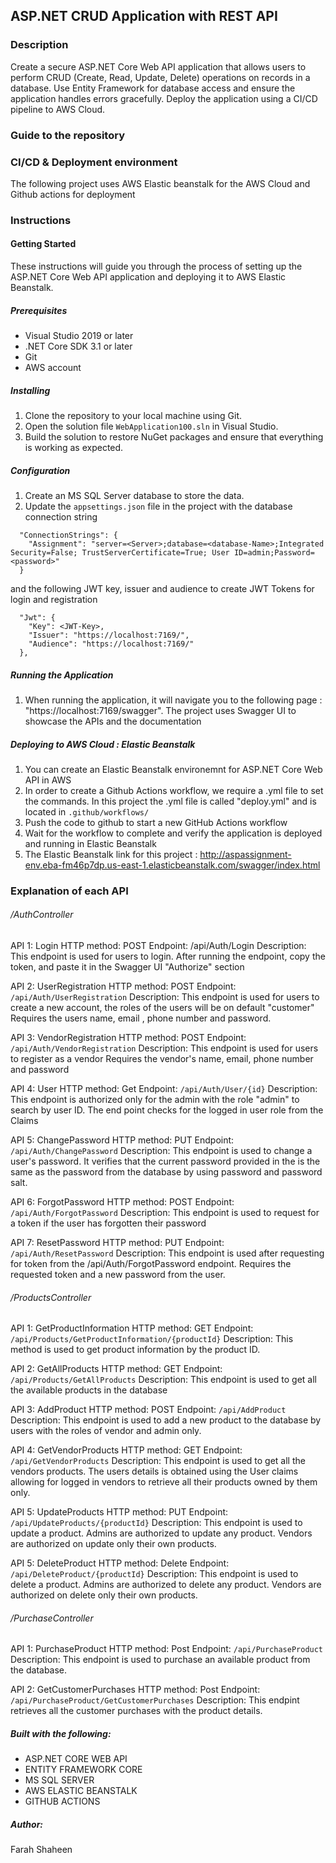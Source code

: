 ## ASP.NET CRUD Application with REST API 

### Description

Create a secure ASP.NET Core Web API application that allows users to perform CRUD (Create, Read, Update, Delete) operations on records in a database. Use Entity Framework for database access and ensure the application handles errors gracefully. Deploy the application using a CI/CD pipeline to AWS Cloud.

### Guide to the repository 

### CI/CD & Deployment environment
The following project uses AWS Elastic beanstalk for the AWS Cloud and Github actions for deployment
### Instructions

#### Getting Started

These instructions will guide you through the process of setting up the ASP.NET Core Web API application and deploying it to AWS Elastic Beanstalk.

##### Prerequisites

- Visual Studio 2019 or later
- .NET Core SDK 3.1 or later
- Git
- AWS account

##### Installing

1. Clone the repository to your local machine using Git.
2. Open the solution file `WebApplication100.sln` in Visual Studio.
3. Build the solution to restore NuGet packages and ensure that everything is working as expected.

##### Configuration

1. Create an MS SQL Server database to store the data.
2. Update the `appsettings.json` file in the  project with the database connection string 
```
  "ConnectionStrings": {
    "Assignment": "server=<Server>;database=<database-Name>;Integrated Security=False; TrustServerCertificate=True; User ID=admin;Password=<password>"
  }
```
and the following JWT key, issuer and audience to create JWT Tokens for login and registration 

```
  "Jwt": {
    "Key": <JWT-Key>,
    "Issuer": "https://localhost:7169/",
    "Audience": "https://localhost:7169/"
  },
```
##### Running the Application 
1. When running the application, it will navigate you to the following page : "https://localhost:7169/swagger". The project uses Swagger UI to showcase the APIs and the documentation 

##### Deploying to AWS Cloud :  Elastic Beanstalk
1. You can create an Elastic Beanstalk environemnt for ASP.NET Core Web API in AWS 
2. In order to create a Github Actions workflow, we require a .yml file to set the commands.  In this project the .yml file is called "deploy.yml" and is located in  `.github/workflows/` 
3. Push the code to github to start a new GitHub Actions workflow 
4. Wait for the workflow to complete and verify the application is deployed  and running in Elastic Beanstalk 
5. The Elastic Beanstalk link for this project : http://aspassignment-env.eba-fm46p7dp.us-east-1.elasticbeanstalk.com/swagger/index.html


### Explanation of each API 
###### /AuthController
API 1: Login
HTTP method: POST
Endpoint: /api/Auth/Login
Description: This endpoint is used for users to login. 
After running the endpoint, copy the token, and paste it in the Swagger UI "Authorize" section

API 2: UserRegistration
HTTP method: POST
Endpoint: `/api/Auth/UserRegistration`
Description: This endpoint is used for users to create a new account, the roles of the users will be on default "customer"
Requires the users name, email , phone number and password.

API 3: VendorRegistration
HTTP method: POST
Endpoint: `/api/Auth/VendorRegistration`
Description: This endpoint is used for users to register as a vendor
Requires the vendor's name, email, phone number and password

API 4: User
HTTP method: Get
Endpoint: `/api/Auth/User/{id}`
Description: This endpoint is authorized only for the admin with the role "admin" to search by user ID.
The end point checks for the logged in user role from the Claims

API 5: ChangePassword
HTTP method: PUT
Endpoint: `/api/Auth/ChangePassword`
Description: This endpoint is used to change a user's password. 
It verifies that the current password provided in the is the same as the password from the database by using password and password salt.

API 6: ForgotPassword
HTTP method: POST
Endpoint: `/api/Auth/ForgotPassword`
Description: This endpoint is used to request for a token if the user has forgotten their password

API 7: ResetPassword
HTTP method: PUT
Endpoint: `/api/Auth/ResetPassword`
Description: This endpoint is used after requesting for token from the /api/Auth/ForgotPassword endpoint. 
Requires the requested token and a new password from the user.


###### /ProductsController
API 1: GetProductInformation
HTTP method: GET
Endpoint: `/api/Products/GetProductInformation/{productId}`
Description: This method is used to get product information by the product ID.

API 2: GetAllProducts
HTTP method: GET
Endpoint: `/api/Products/GetAllProducts`
Description: This endpoint is used to get all the available products in the database

API 3: AddProduct
HTTP method: POST
Endpoint: `/api/AddProduct`
Description: This endpoint is used to add a new product to the database by users with the roles of vendor and admin only.

API 4: GetVendorProducts
HTTP method: GET
Endpoint: `/api/GetVendorProducts`
Description: This endpoint is used to get all the vendors products. 
The users details is obtained using the User claims allowing for logged in vendors to retrieve all their products owned by them only.

API 5: UpdateProducts
HTTP method: PUT
Endpoint: `/api/UpdateProducts/{productId}`
Description: This endpoint is used to update a product. 
Admins are authorized to update any product. 
Vendors are authorized on update only their own products. 

API 5: DeleteProduct
HTTP method: Delete
Endpoint: `/api/DeleteProduct/{productId}`
Description: This endpoint is used to delete a product. 
Admins are authorized to delete any product. 
Vendors are authorized on delete only their own products. 

###### /PurchaseController
API 1: PurchaseProduct
HTTP method: Post
Endpoint: `/api/PurchaseProduct`
Description: This endpoint is used to purchase an available product from the database. 


API 2: GetCustomerPurchases
HTTP method: Post
Endpoint: `/api/PurchaseProduct/GetCustomerPurchases`
Description: This endpint retrieves all the customer purchases with the product details.


##### Built with the following: 
- ASP.NET CORE WEB API 
- ENTITY FRAMEWORK CORE 
- MS SQL SERVER 
- AWS ELASTIC BEANSTALK 
- GITHUB ACTIONS 

##### Author: 
Farah Shaheen



  
